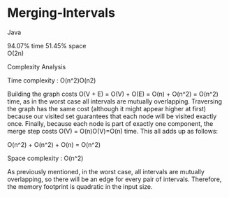 # Merging-Intervals

Java 

94.07% time 
51.45% space  
O(2n)

Complexity Analysis

Time complexity : O(n^2)O(n2)

Building the graph costs O(V + E) = O(V) + O(E) = O(n) + O(n^2) = O(n^2) time, as in the worst case all intervals are mutually overlapping. Traversing the graph has the same cost (although it might appear higher at first) because our visited set guarantees that each node will be visited exactly once. Finally, because each node is part of exactly one component, the merge step costs O(V) = O(n)O(V)=O(n) time. This all adds up as follows:

O(n^2) + O(n^2) + O(n) = O(n^2)

Space complexity : O(n^2)

As previously mentioned, in the worst case, all intervals are mutually overlapping, so there will be an edge for every pair of intervals. Therefore, the memory footprint is quadratic in the input size.

